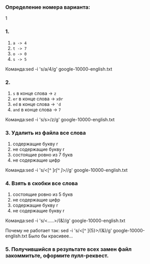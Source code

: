 ### Определение номера варианта:

1

### 1.
1) `a -> 4`
2) `t -> 7`
3) `o -> 0`
4) `s -> 5`

Команда:sed -i 's/a/4/g' google-10000-english.txt 

 
### 2.
1) `s` в конце слова -> `z`
2) `er` в конце слова -> `x0r`
3) `ed` в конце слова -> `'d`
4) `and` в конце слова -> `7`

Команда:sed -i 's/s\>/z/g' google-10000-english.txt

### 3. Удалить из файла все слова
1) содержащие букву r
2) не содержащие букву r
3) состоящие ровно из 7 букв
4) не содержащие цифр

Команда:sed -i 's/\<[^ ]*r[^ ]*\>//g' google-10000-english.txt


### 4. Взять в скобки все слова
1) состоящие ровно из 5 букв
2) не содержащие цифр
3) содержащие букву r
4) не содержащие букву r

Команда:sed -i 's/\<.....\>/(&)/g' google-10000-english.txt

Почему не работает так: sed -i 's/\<[^ ]{5}\>/(&)/g' google-10000-english.txt
Было бы красивее...

### 5. Получившийся в результате всех замен файл закоммитьте, оформите пулл-реквест.

